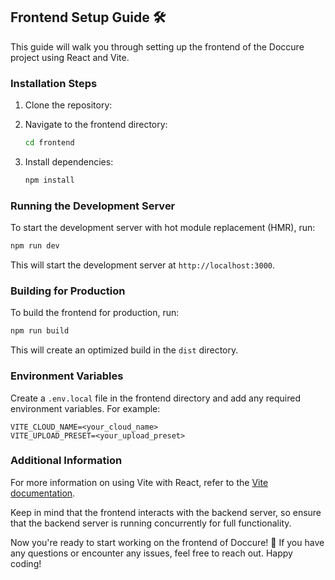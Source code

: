 ## Frontend Setup Guide 🛠️

This guide will walk you through setting up the frontend of the Doccure project using React and Vite.

### Installation Steps

1. Clone the repository:

2. Navigate to the frontend directory:

   ```bash
   cd frontend
   ```

3. Install dependencies:

   ```bash
   npm install
   ```

### Running the Development Server

To start the development server with hot module replacement (HMR), run:

```bash
npm run dev
```

This will start the development server at `http://localhost:3000`.

### Building for Production

To build the frontend for production, run:

```bash
npm run build
```

This will create an optimized build in the `dist` directory.

### Environment Variables

Create a `.env.local` file in the frontend directory and add any required environment variables. For example:

```plaintext
VITE_CLOUD_NAME=<your_cloud_name>
VITE_UPLOAD_PRESET=<your_upload_preset>
```

### Additional Information

For more information on using Vite with React, refer to the [Vite documentation](https://vitejs.dev/guide/features.html).

Keep in mind that the frontend interacts with the backend server, so ensure that the backend server is running concurrently for full functionality.

Now you're ready to start working on the frontend of Doccure! 🚀 If you have any questions or encounter any issues, feel free to reach out. Happy coding!

